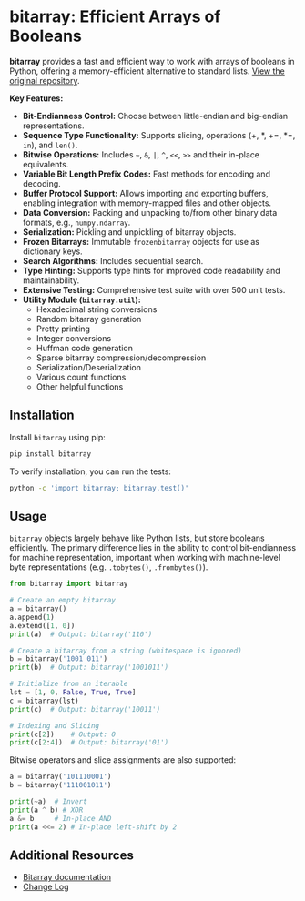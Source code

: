 # bitarray: Efficient Arrays of Booleans

**bitarray** provides a fast and efficient way to work with arrays of booleans in Python, offering a memory-efficient alternative to standard lists.  [View the original repository](https://github.com/ilanschnell/bitarray).

**Key Features:**

*   **Bit-Endianness Control:** Choose between little-endian and big-endian representations.
*   **Sequence Type Functionality:** Supports slicing, operations (+, \*, +=, \*=, `in`), and `len()`.
*   **Bitwise Operations:**  Includes `~`, `&`, `|`, `^`, `<<`, `>>` and their in-place equivalents.
*   **Variable Bit Length Prefix Codes:**  Fast methods for encoding and decoding.
*   **Buffer Protocol Support:**  Allows importing and exporting buffers, enabling integration with memory-mapped files and other objects.
*   **Data Conversion:** Packing and unpacking to/from other binary data formats, e.g., `numpy.ndarray`.
*   **Serialization:** Pickling and unpickling of bitarray objects.
*   **Frozen Bitarrays:** Immutable `frozenbitarray` objects for use as dictionary keys.
*   **Search Algorithms:** Includes sequential search.
*   **Type Hinting:** Supports type hints for improved code readability and maintainability.
*   **Extensive Testing:** Comprehensive test suite with over 500 unit tests.
*   **Utility Module (`bitarray.util`):**
    *   Hexadecimal string conversions
    *   Random bitarray generation
    *   Pretty printing
    *   Integer conversions
    *   Huffman code generation
    *   Sparse bitarray compression/decompression
    *   Serialization/Deserialization
    *   Various count functions
    *   Other helpful functions

## Installation

Install `bitarray` using pip:

```bash
pip install bitarray
```

To verify installation, you can run the tests:

```bash
python -c 'import bitarray; bitarray.test()'
```

## Usage

`bitarray` objects largely behave like Python lists, but store booleans efficiently.  The primary difference lies in the ability to control bit-endianness for machine representation, important when working with machine-level byte representations (e.g.  `.tobytes()`, `.frombytes()`).

```python
from bitarray import bitarray

# Create an empty bitarray
a = bitarray()
a.append(1)
a.extend([1, 0])
print(a)  # Output: bitarray('110')

# Create a bitarray from a string (whitespace is ignored)
b = bitarray('1001 011')
print(b)  # Output: bitarray('1001011')

# Initialize from an iterable
lst = [1, 0, False, True, True]
c = bitarray(lst)
print(c)  # Output: bitarray('10011')

# Indexing and Slicing
print(c[2])    # Output: 0
print(c[2:4])  # Output: bitarray('01')
```

Bitwise operators and slice assignments are also supported:

```python
a = bitarray('101110001')
b = bitarray('111001011')

print(~a)  # Invert
print(a ^ b) # XOR
a &= b     # In-place AND
print(a <<= 2) # In-place left-shift by 2
```

## Additional Resources

*   [Bitarray documentation](https://github.com/ilanschnell/bitarray/blob/master/doc/index.rst)
*   [Change Log](https://github.com/ilanschnell/bitarray/blob/master/doc/changelog.rst)